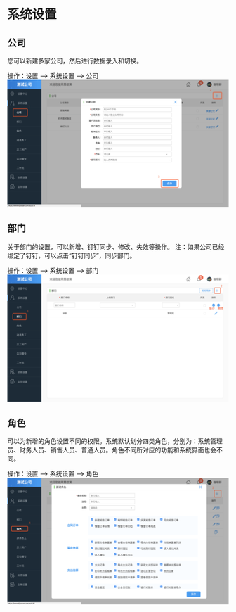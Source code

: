 # 系统设置

## 公司

您可以新建多家公司，然后进行数据录入和切换。

操作：设置 —> 系统设置 —> 公司
![](/img/gongsi.png)

## 部门

关于部门的设置，可以新增、钉钉同步、修改、失效等操作。
注：如果公司已经绑定了钉钉，可以点击“钉钉同步”，同步部门。

操作：设置 —> 系统设置 —> 部门
![](/img/bumen.png)

## 角色

可以为新增的角色设置不同的权限。系统默认划分四类角色，分别为：系统管理员、财务人员、销售人员、普通人员。角色不同所对应的功能和系统界面也会不同。

操作：设置 —> 系统设置 —> 角色
![](/img/juese.png)

